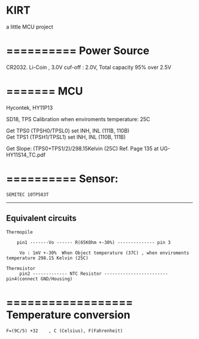 KIRT
====

a little MCU project



==========
Power Source
==========
CR2032. Li-Coin , 3.0V
cuf-off : 2.0V, Total capacity 95% over 2.5V

=======
MCU
=======
  Hycontek, HY11P13

  SD18, TPS  Calibration when enviroments temperature: 25C
  
  Get TPS0 (TPSH0/TPSL0)
	  set INH, INL   (111B, 110B)	
  Get TPS1 (TPSH1/TPSL1)
	  set INH, INL   (110B, 111B)

   Get Slope: (TPS0+TPS1/2)/298.15Kelvin (25C) 
   Ref. Page 135 at UG-HY11S14_TC.pdf

==========
Sensor:
==========
	SEMITEC 10TP583T

-----------------------
Equivalent circuits
-----------------------

	Thermopile  

        pin1 -------Vo ------ R(65KOhm +-30%) -------------- pin 3
		
	     Vo : 1mV +-30%  When Object temperature (37C) , when enviroments temperature 298.15 Kelvin (25C)
		 
	Thermsistor
	     pin2 ------------- NTC Resistor ------------------------ pin4(connect GND/Housing)
		
==================
Temperature conversion
==================
	F=(9C/5) +32    , C (Celsius), F(Fahrenheit)


